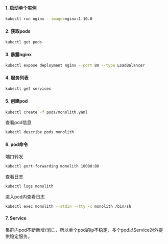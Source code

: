 #### 1. 启动单个实例

```bash
kubectl run nginx --image=nginx:1.10.0
```

#### 2. 获取pods

```bash
kubectl get pods
```

#### 3. 暴露nginx

```bash
kubectl expose deployment nginx --port 80 --type LoadBalancer
```

#### 4. 服务列表

```bash
kubectl get services
```

#### 5. 创建pod

```bash
kubectl create -f pods/monolith.yaml
```

查看pod信息

```bash
kubectl describe pods monolith
```

#### 6. pod命令

端口转发

```bash
kubectl port-forwarding monolith 10080:80
```

查看日志

```bash
kubectl logs monolith
```

进入pod内查看日志

```bash
kubectl exec monolith --stdin --tty -c monolith /bin/sh
```

#### 7. Service

集群内pod不断新增/消亡，所以单个pod的ip不稳定，多个pod以Service对外提供稳定服务。